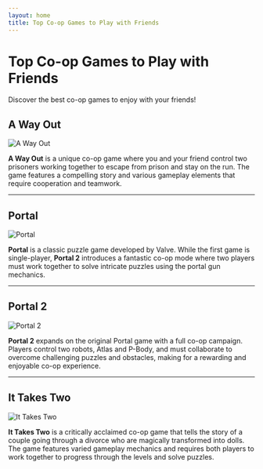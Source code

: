 ```yaml
---
layout: home
title: Top Co-op Games to Play with Friends
---
```


# Top Co-op Games to Play with Friends

Discover the best co-op games to enjoy with your friends!

## A Way Out
![A Way Out](https://th.bing.com/th/id/OIP.Z5wpiCSkR6lZnWGKBnsPMQHaKT?rs=1&pid=ImgDetMain/800x400)

**A Way Out** is a unique co-op game where you and your friend control two prisoners working together to escape from prison and stay on the run. The game features a compelling story and various gameplay elements that require cooperation and teamwork.

---

## Portal
![Portal](https://th.bing.com/th/id/OIP.tU6UVP5fkm54OVmhsR1MggHaLS?rs=1&pid=ImgDetMain/800x400)

**Portal** is a classic puzzle game developed by Valve. While the first game is single-player, **Portal 2** introduces a fantastic co-op mode where two players must work together to solve intricate puzzles using the portal gun mechanics.

---

## Portal 2
![Portal 2](https://th.bing.com/th/id/R.6f283665c3664ef38752228e875662be?rik=DbSbvw%2fL9%2bOBNg&riu=http%3a%2f%2fwww.gameinfocenter.com%2fgame_images%2forig_13035754021.jpg&ehk=9GRHpUcey%2ft8VA1j1Bj70VuK9JNIKzkkDsQ46%2fLsubs%3d&risl=&pid=ImgRaw&r=0/800x400)

**Portal 2** expands on the original Portal game with a full co-op campaign. Players control two robots, Atlas and P-Body, and must collaborate to overcome challenging puzzles and obstacles, making for a rewarding and enjoyable co-op experience.

---

## It Takes Two
![It Takes Two](https://th.bing.com/th/id/OIP.y5eHs6OHPuvnIleaZIznzwAAAA?rs=1&pid=ImgDetMain/800x400)

**It Takes Two** is a critically acclaimed co-op game that tells the story of a couple going through a divorce who are magically transformed into dolls. The game features varied gameplay mechanics and requires both players to work together to progress through the levels and solve puzzles.
